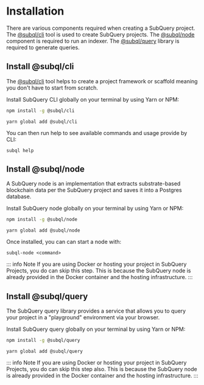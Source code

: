 # Installation

There are various components required when creating a SubQuery project. The [@subql/cli](https://github.com/subquery/subql/tree/docs-new-section/packages/cli) tool is used to create SubQuery projects. The [@subql/node](https://github.com/subquery/subql/tree/docs-new-section/packages/node) component is required to run an indexer. The [@subql/query](https://github.com/subquery/subql/tree/docs-new-section/packages/query) library is required to generate queries.

## Install @subql/cli

The [@subql/cli](https://github.com/subquery/subql/tree/docs-new-section/packages/cli) tool helps to create a project framework or scaffold meaning you don't have to start from scratch.  

Install SubQuery CLI globally on your terminal by using Yarn or NPM:

<CodeGroup>
  <CodeGroupItem title="NPM">

  ```bash
  npm install -g @subql/cli
  ```

  </CodeGroupItem>

  <CodeGroupItem title="YARN" active>

  ```shell
  yarn global add @subql/cli
  ```

  </CodeGroupItem>
</CodeGroup>

You can then run help to see available commands and usage provide by CLI:

```shell
subql help
```
## Install @subql/node

A SubQuery node is an implementation that extracts substrate-based blockchain data per the SubQuery project and saves it into a Postgres database.

Install SubQuery node globally on your terminal by using Yarn or NPM:

<CodeGroup>
  <CodeGroupItem title="NPM">

  ```bash
  npm install -g @subql/node
  ```

  </CodeGroupItem>

  <CodeGroupItem title="YARN" active>

  ```shell
  yarn global add @subql/node
  ```

  </CodeGroupItem>
</CodeGroup>

Once installed, you can can start a node with:

```shell
subql-node <command>
```

::: info Note
If you are using Docker or hosting your project in SubQuery Projects, you do can skip this step. This is because the SubQuery node is already provided in the Docker container and the hosting infrastructure. 
:::

## Install @subql/query

The SubQuery query library provides a service that allows you to query your project in a "playground" environment via your browser. 

Install SubQuery query globally on your terminal by using Yarn or NPM:

<CodeGroup>
  <CodeGroupItem title="NPM">

  ```bash
  npm install -g @subql/query
  ```

  </CodeGroupItem>

  <CodeGroupItem title="YARN" active>

  ```shell
  yarn global add @subql/query
  ```

  </CodeGroupItem>
</CodeGroup>

::: info Note
If you are using Docker or hosting your project in SubQuery Projects, you do can skip this step also. This is because the SubQuery node is already provided in the Docker container and the hosting infrastructure. 
:::